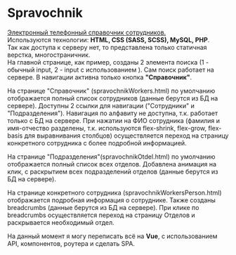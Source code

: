 # Spravochnik
[Электронный телефонный справочник сотрудников.](https://dunaevvk.github.io/Spravochnik/)  
Используются технологии: **HTML, CSS (SASS, SCSS), MySQL, PHP**.  
Так как доступа к серверу нет, то представлена только статичная верстка, многостраничник.  
На главной странице, как пример, созданы 2 элемента поиска (1 - обычный input, 2 - input c использованием **<datalist>**). Сам поиск работает на сервере.
В навигации активна только кнопка **"Справочник"**.  

На странице "Справочник" (spravochnikWorkers.html) по умолчанию отображается полный список сотрудников (данные берутся из БД на сервере). Доступны 2 ссылки для навигации ("Сотрудники" и "Подразделения"). Навигация по алфавиту не доступна, т.к. работает только с БД на сервере. При нажатии на ФИО сотрудника (фамилия и имя-отчество разделены, т.к. используются flex-shrink, flex-grow, flex-basis для выравнивания столбцов) осуществляется переход на страницу конкретного сотрудника с более подробной информацией.  

На странице "Подразделения"(spravochnikOtdel.html) по умолчанию отображается полный список всех отделов. Добавлена анимация на клик, с раскрытием всех подразделений отделов (данные берутся из БД на сервере).  

На странице конкретного сотрудника (spravochnikWorkersPerson.html) отображается подробная информация о сотруднике. Также созданы breadcrumbs (данные берутся из БД на сервере). При клике по breadcrumbs осуществляется переход на страницу Отделов и раскрывается необходимый отдел.  

На данный момент я могу переписать всё на **Vue**, с использованием API, компонентов, роутера и сделать SPA.
